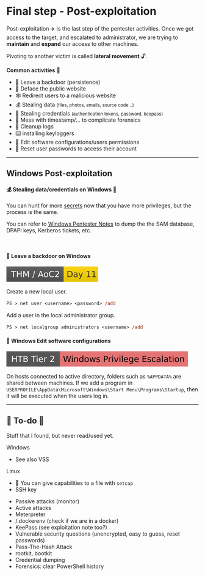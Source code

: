 # Final step - Post-exploitation

<div class="row row-cols-lg-2"><div>

Post-exploitation ✈️ is the last step of the pentester activities. Once we got access to the target, and escalated to administrator, we are trying to **maintain** and **expand** our access to other machines.

Pivoting to another victim is called **lateral movement** 🔓.
</div><div>

**Common activities** 🤖

* 🚪 Leave a backdoor (persistence)
* 🙊 Deface the public website
* 🕸️ Redirect users to a malicious website
* 💰 Stealing data <small>(files, photos, emails, source code...)</small>
* 🔑 Stealing credentials <small>(authentication tokens, password, keepass)</small>
* 🌋 Mess with timestamp/... to complicate forensics
* 🧹 Cleanup logs
* ⌨️ installing keyloggers
* 🧨 Edit software configurations/users permissions
* 🐲 Reset user passwords to access their account
</div></div>

<hr class="sep-both">

## Windows Post-exploitation

<div class="row row-cols-lg-2"><div>

#### 💰 Stealing data/credentials on Windows 🔑

You can hunt for more [secrets](/cybersecurity/red-team/s4.privesc/index.md#credential-hunting) now that you have more privileges, but the process is the same.

You can refer to [Windows Pentester Notes](/operating-systems/windows/security/index.md#windows-pentester-notes-) to dump the the SAM database, DPAPI keys, Kerberos tickets, etc.

<br>

#### 🚪 Leave a backdoor on Windows

[![adventofcyber2](../../_badges/thm/adventofcyber2/day11.svg)](https://tryhackme.com/room/adventofcyber2)

Create a new local user.

```ps
PS > net user <username> <password> /add
```

Add a user in the local administrator group.

```ps
PS > net localgroup administrators <username> /add
```
</div><div>

#### 🧨 Windows Edit software configurations

[![windows_privilege_escalation](../../_badges/htb/windows_privilege_escalation.svg)](https://academy.hackthebox.com/course/preview/windows-privilege-escalation)

On hosts connected to active directory, folders such as `%APPDATA%` are shared between machines. If we add a program in `USERPROFILE\AppData\Microsoft\Windows\Start Menu\Programs\Startup`, then it will be executed when the users log in.
</div></div>

<hr class="sep-both">

## 👻 To-do 👻

Stuff that I found, but never read/used yet.

<div class="row row-cols-lg-2"><div>

Windows

* See also VSS

Linux

* 🚪 You can give capabilities to a file with `setcap`
* SSH key
</div><div>

* Passive attacks (monitor)
* Active attacks
* Meterpreter
* /.dockerenv (check if we are in a docker)
* KeePass (see exploitation note too?)
* Vulnerable security questions (unencrypted, easy to guess, reset passwords)
* Pass-The-Hash Attack
* rootkit, bootkit
* Credential dumping
* Forensics: clear PowerShell history
</div></div>